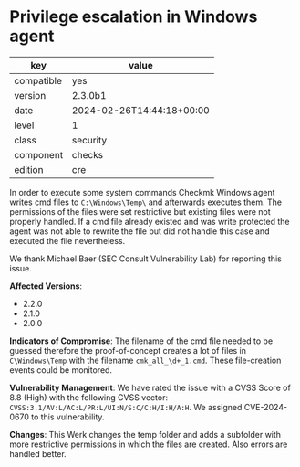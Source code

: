 [//]: # (werk v2)
# Privilege escalation in Windows agent

key        | value
---------- | ---
compatible | yes
version    | 2.3.0b1
date       | 2024-02-26T14:44:18+00:00
level      | 1
class      | security
component  | checks
edition    | cre

In order to execute some system commands Checkmk Windows agent writes cmd files to `C:\Windows\Temp\` and afterwards executes them.
The permissions of the files were set restrictive but existing files were not properly handled.
If a cmd file already existed and was write protected the agent was not able to rewrite the file but did not handle this case and executed the file nevertheless.

We thank Michael Baer (SEC Consult Vulnerability Lab) for reporting this issue.

**Affected Versions**:
* 2.2.0
* 2.1.0
* 2.0.0

**Indicators of Compromise**:
The filename of the cmd file needed to be guessed therefore the proof-of-concept creates a lot of files in `C\Windows\Temp` with the filename `cmk_all_\d+_1.cmd`.
These file-creation events could be monitored.

**Vulnerability Management**:
We have rated the issue with a CVSS Score of 8.8 (High) with the following CVSS vector:
`CVSS:3.1/AV:L/AC:L/PR:L/UI:N/S:C/C:H/I:H/A:H`.
We assigned CVE-2024-0670 to this vulnerability.

**Changes**:
This Werk changes the temp folder and adds a subfolder with more restrictive permissions in which the files are created.
Also errors are handled better.